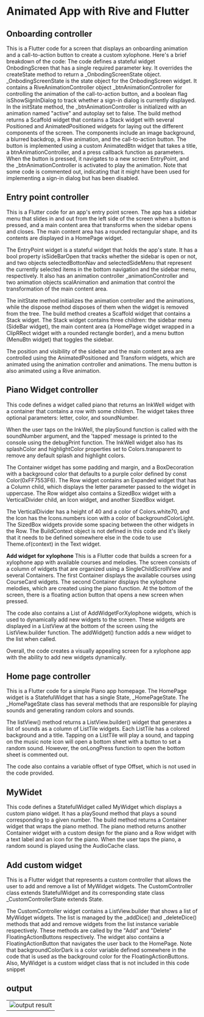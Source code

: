 # Animated App with Rive and Flutter
## Onboarding controller
This is a Flutter code for a screen that displays an onboarding animation and a call-to-action button to create a custom xylophone. Here's a brief breakdown of the code:
The code defines a stateful widget OnbodingScreen that has a single required parameter key. It overrides the createState method to return a _OnbodingScreenState object.
_OnbodingScreenState is the state object for the OnbodingScreen widget. It contains a RiveAnimationController object _btnAnimationController for controlling the animation of the call-to-action button, and a boolean flag isShowSignInDialog to track whether a sign-in dialog is currently displayed.
In the initState method, the _btnAnimationController is initialized with an animation named "active" and autoplay set to false.
The build method returns a Scaffold widget that contains a Stack widget with several Positioned and AnimatedPositioned widgets for laying out the different components of the screen. The components include an image background, a blurred backdrop, a Rive animation, and the call-to-action button. The button is implemented using a custom AnimatedBtn widget that takes a title, a btnAnimationController, and a press callback function as parameters.
When the button is pressed, it navigates to a new screen EntryPoint, and the _btnAnimationController is activated to play the animation.
Note that some code is commented out, indicating that it might have been used for implementing a sign-in dialog but has been disabled.

## Entry point controller
This is a Flutter code for an app's entry point screen. The app has a sidebar menu that slides in and out from the left side of the screen when a button is pressed, and a main content area that transforms when the sidebar opens and closes. The main content area has a rounded rectangular shape, and its contents are displayed in a HomePage widget.

The EntryPoint widget is a stateful widget that holds the app's state. It has a bool property isSideBarOpen that tracks whether the sidebar is open or not, and two objects selectedBottonNav and selectedSideMenu that represent the currently selected items in the bottom navigation and the sidebar menu, respectively. It also has an animation controller _animationController and two animation objects scalAnimation and animation that control the transformation of the main content area.

The initState method initializes the animation controller and the animations, while the dispose method disposes of them when the widget is removed from the tree. The build method creates a Scaffold widget that contains a Stack widget. The Stack widget contains three children: the sidebar menu (SideBar widget), the main content area (a HomePage widget wrapped in a ClipRRect widget with a rounded rectangle border), and a menu button (MenuBtn widget) that toggles the sidebar.

The position and visibility of the sidebar and the main content area are controlled using the AnimatedPositioned and Transform widgets, which are animated using the animation controller and animations. The menu button is also animated using a Rive animation.

## Piano Widget controller
This code defines a widget called piano that returns an InkWell widget with a container that contains a row with some children. The widget takes three optional parameters: letter, color, and soundNumber.

When the user taps on the InkWell, the playSound function is called with the soundNumber argument, and the 'tapped' message is printed to the console using the debugPrint function. The InkWell widget also has its splashColor and highlightColor properties set to Colors.transparent to remove any default splash and highlight colors.

The Container widget has some padding and margin, and a BoxDecoration with a background color that defaults to a purple color defined by const Color(0xFF7553F6). The Row widget contains an Expanded widget that has a Column child, which displays the letter parameter passed to the widget in uppercase. The Row widget also contains a SizedBox widget with a VerticalDivider child, an Icon widget, and another SizedBox widget.

The VerticalDivider has a height of 40 and a color of Colors.white70, and the Icon has the Icons.numbers icon with a color of backgroundColorLight. The SizedBox widgets provide some spacing between the other widgets in the Row. The BuildContext object is not defined in this code and it's likely that it needs to be defined somewhere else in the code to use Theme.of(context) in the Text widget.

**Add widget for xylophone**
This is a Flutter code that builds a screen for a xylophone app with available courses and melodies. The screen consists of a column of widgets that are organized using a SingleChildScrollView and several Containers. The first Container displays the available courses using CourseCard widgets. The second Container displays the xylophone melodies, which are created using the piano function. At the bottom of the screen, there is a floating action button that opens a new screen when pressed.

The code also contains a List of AddWidgetForXylophone widgets, which is used to dynamically add new widgets to the screen. These widgets are displayed in a ListView at the bottom of the screen using the ListView.builder function. The addWidget() function adds a new widget to the list when called.

Overall, the code creates a visually appealing screen for a xylophone app with the ability to add new widgets dynamically.

## Home page controller
This is a Flutter code for a simple Piano app homepage. The HomePage widget is a StatefulWidget that has a single State, _HomePageState. The _HomePageState class has several methods that are responsible for playing sounds and generating random colors and sounds.

The listView() method returns a ListView.builder() widget that generates a list of sounds as a column of ListTile widgets. Each ListTile has a colored background and a title. Tapping on a ListTile will play a sound, and tapping on the music note icon will open a bottom sheet with a button to set a random sound. However, the onLongPress function to open the bottom sheet is commented out.

The code also contains a variable offset of type Offset, which is not used in the code provided.

## MyWidet
This code defines a StatefulWidget called MyWidget which displays a custom piano widget. It has a playSound method that plays a sound corresponding to a given number. The build method returns a Container widget that wraps the piano method. The piano method returns another Container widget with a custom design for the piano and a Row widget with a text label and an icon for the piano. When the user taps the piano, a random sound is played using the AudioCache class.


## Add custom widget
This is a Flutter widget that represents a custom controller that allows the user to add and remove a list of MyWidget widgets. The CustomController class extends StatefulWidget and its corresponding state class _CustomControllerState extends State<CustomController>.

The CustomController widget contains a ListView.builder that shows a list of MyWidget widgets. The list is managed by the _addDice() and _deleteDice() methods that add and remove widgets from the list instance variable respectively. These methods are called by the "Add" and "Delete" FloatingActionButtons respectively.
The widget also contains a FloatingActionButton that navigates the user back to the HomePage.
Note that backgroundColorDark is a color variable defined somewhere in the code that is used as the background color for the FloatingActionButtons. Also, MyWidget is a custom widget class that is not included in this code snippet

## output
<table>
  <tr>
    <td>
      <img src="" alt="output result"/>
    </td>
  </tr>
 </table>



